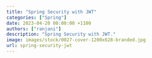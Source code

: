 ```yaml
---
title: "Spring Security with JWT"
categories: ["Spring"]
date: 2023-04-20 00:00:00 +1100
authors: ["ranjani"]
description: "Spring Security with JWT."
image: images/stock/0027-cover-1200x628-branded.jpg
url: spring-security-jwt
---
```


